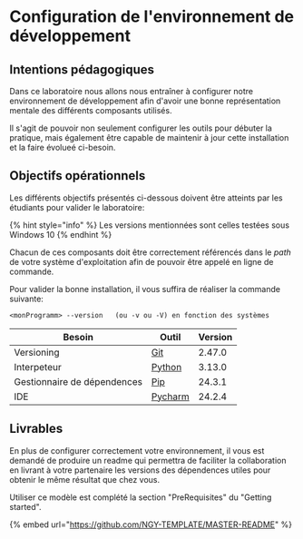 # Configuration de l'environnement de développement

## Intentions pédagogiques

Dans ce laboratoire nous allons nous entraîner à configurer notre environnement de développement afin d'avoir une bonne représentation mentale des différents composants utilisés.

Il s'agit de pouvoir non seulement configurer les outils pour débuter la pratique, mais également être capable de maintenir à jour cette installation et la faire évolueé ci-besoin.

## Objectifs opérationnels

Les différents objectifs présentés ci-dessous doivent être atteints par les étudiants pour valider le laboratoire:

{% hint style="info" %}
Les versions mentionnées sont celles testées sous Windows 10
{% endhint %}

Chacun de ces composants doit être correctement référencés dans le _path_ de votre système d'exploitation afin de pouvoir être appelé en ligne de commande.

Pour valider la bonne installation, il vous suffira de réaliser la commande suivante:

```
<monProgramm> --version   (ou -v ou -V) en fonction des systèmes
```

| Besoin                      | Outil                                                                  | Version |
| --------------------------- | ---------------------------------------------------------------------- | ------- |
| Versioning                  | [Git](https://git-scm.com/)                                            | 2.47.0  |
| Interpeteur                 | [Python](https://www.python.org/downloads/)                            | 3.13.0  |
| Gestionnaire de dépendences | [Pip](https://pypi.org/project/pip/)                                   | 24.3.1  |
| IDE                         | [Pycharm](https://www.jetbrains.com/pycharm/download/?section=windows) | 24.2.4  |

## Livrables

En plus de configurer correctement votre environnement, il vous est demandé de produire un readme qui permettra de faciliter la collaboration en livrant à votre partenaire les versions des dépendences utiles pour obtenir le même résultat que chez vous.

Utiliser ce modèle est complété la section "PreRequisites" du "Getting started".

{% embed url="https://github.com/NGY-TEMPLATE/MASTER-README" %}
